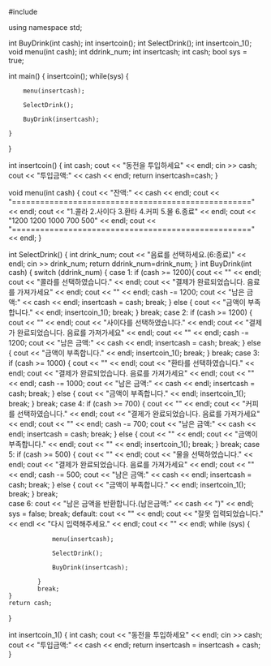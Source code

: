 #include <iostream>

using namespace std;

int BuyDrink(int cash);
int insertcoin();
int SelectDrink();
int insertcoin_1();
void menu(int cash);
int ddrink_num;
int insertcash;
int cash;
bool sys = true;

int main() {
	insertcoin();
	while(sys)
	{

		menu(insertcash);

		SelectDrink();

		BuyDrink(insertcash);

	}
}

int insertcoin()
{
	int cash;
	cout << "동전을 투입하세요" << endl;
	cin >> cash;
	cout << "투입금액:" << cash << endl;
	return insertcash=cash;
}

void menu(int cash)
{
	cout << "잔액:" << cash << endl;
	cout << "===================================================" << endl;
	cout << "1.콜라 2.사이다 3.환타  4.커피 5.물 6.종료" << endl;
	cout << "1200   1200     1000    700    500" << endl;
	cout << "===================================================" << endl;
}

int SelectDrink()
{
	int drink_num;
	cout << "음료를 선택하세요.(6:종료)" << endl;
	cin >> drink_num;
	return ddrink_num=drink_num;
}
int BuyDrink(int cash)
{
	switch (ddrink_num)
	{
		case 1:
			if (cash >= 1200){
				cout << "" << endl;
				cout << "콜라를 선택하였습니다." << endl;
				cout << "결제가 완료되었습니다. 음료를 가져가세요" << endl;
				cout << "" << endl;
				cash -= 1200;
				cout << "남은 금액:" << cash << endl;
				insertcash = cash;
				break;
			}
			else {
				cout << "금액이 부족합니다." << endl;
				insertcoin_1();
				break;
			}
			break;
		case 2:
			if (cash >= 1200) {
				cout << "" << endl;
				cout << "사이다를 선택하였습니다." << endl;
				cout << "결제가 완료되었습니다. 음료를 가져가세요" << endl;
				cout << "" << endl;
				cash -= 1200;
				cout << "남은 금액:" << cash << endl;
				insertcash = cash;
				break;
			}
			else {
				cout << "금액이 부족합니다." << endl;
				insertcoin_1();
				break;
			}
			break;
		case 3:
			if (cash >= 1000) {
				cout << "" << endl;
				cout << "환타를 선택하였습니다." << endl;
				cout << "결제가 완료되었습니다. 음료를 가져가세요" << endl;
				cout << "" << endl;
				cash -= 1000;
				cout << "남은 금액:" << cash << endl;
				insertcash = cash;
				break;
			}
			else {
				cout << "금액이 부족합니다." << endl;
				insertcoin_1();
				break;
			}
			break;
		case 4:
			if (cash >= 700) {
				cout << "" << endl;
				cout << "커피를 선택하였습니다." << endl;
				cout << "결제가 완료되었습니다. 음료를 가져가세요" << endl;
				cout << "" << endl;
				cash -= 700;
				cout << "남은 금액:" << cash << endl;
				insertcash = cash;
				break;
			}
			else {
				cout << "" << endl;
				cout << "금액이 부족합니다." << endl;
				cout << "" << endl;
				insertcoin_1();
				break;
			}
			break;
		case 5:
			if (cash >= 500) {
				cout << "" << endl;
				cout << "물을 선택하였습니다." << endl;
				cout << "결제가 완료되었습니다. 음료를 가져가세요" << endl;
				cout << "" << endl;
				cash -= 500;
				cout << "남은 금액:" << cash << endl;
				insertcash = cash;
				break;
			}
			else {
				cout << "금액이 부족합니다." << endl;
				insertcoin_1();
				break;
			}
			break;	
		case 6:
			cout << "남은 금액을 반환합니다.(남은금액:" << cash << ")" << endl;
			sys = false;
			break;
		default:
			cout << "" << endl;
			cout << "잘못 입력되었습니다." << endl << "다시 입력해주세요." << endl;
			cout << "" << endl;
			while (sys)
			{

				menu(insertcash);

				SelectDrink();

				BuyDrink(insertcash);

			}
			break;
	}
	return cash;
}

int insertcoin_1()
{
	int cash;
	cout << "동전을 투입하세요" << endl;
	cin >> cash;
	cout << "투입금액:" << cash << endl;
	return insertcash = insertcash + cash;
}
